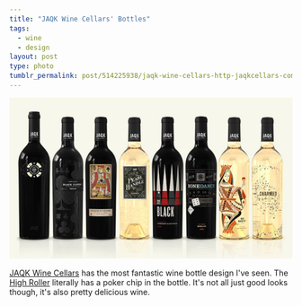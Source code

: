 ```yaml
---
title: "JAQK Wine Cellars' Bottles"
tags:
  - wine
  - design
layout: post
type: photo
tumblr_permalink: post/514225938/jaqk-wine-cellars-http-jaqkcellars-com-has
---
```


[![](/img/posts/jaqk.png)](/img/posts/originals/jaqk.png)

[JAQK Wine Cellars](http://jaqkcellars.com/) has the most fantastic wine bottle design I've seen. The [High Roller](http://jaqkcellars.com/wine-jaqk-cellars-wine-collection-napa-valley-sonoma-coast/high-roller) literally has a poker chip in the bottle. It's not all just good looks though, it's also pretty delicious wine.
